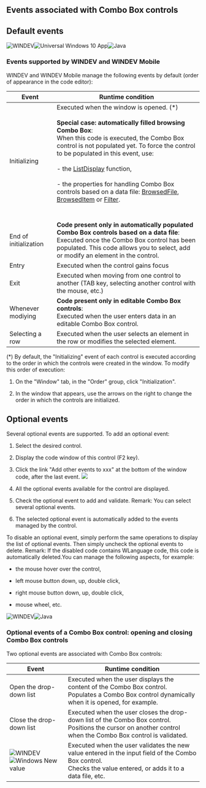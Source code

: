 


## Events associated with Combo Box controls
			



<a name="NOTE1"></a>
<a name="NOTE1_1"></a>


## Default events
<a name="default_events_ELTTEXTE000246"></a>
![WINDEV](https://doc.pcsoft.fr/ext/images/us/WD.png)![Universal Windows 10 App](https://doc.pcsoft.fr/ext/images/us/UNIVERSALAPP.png)![Java](https://doc.pcsoft.fr/ext/images/us/JAVA.png) 

### Events supported by WINDEV and WINDEV Mobile
<a name="events_supported_windev_and_windev_mobile_ELTPARAGRAPHE000013"></a>

WINDEV and WINDEV Mobile manage the following events by default (order of appearance in the code editor):


| Event | Runtime condition |
| --- | --- |
| Initializing | Executed when the window is opened. (\*)<br><br>**Special case:  automatically filled browsing Combo Box**:<br>When this code is executed, the Combo Box control is not populated yet. To force the control to be populated in this event, use:<br><br>- the [ListDisplay](../WDLang1/3049005.md) function,<br><br>- the properties for handling Combo Box controls based on a data file: [BrowsedFile](../Proprietes/2510040.md), [BrowsedItem](../Proprietes/2510111.md) or [Filter](../Proprietes/2510042.md).<br><br><br> |
| End of initialization | **Code present only in automatically populated Combo Box controls based on a data file**: <br>Executed once the Combo Box control has been populated. This code allows you to select, add or modify an element in the control. |
| Entry | Executed when the control gains focus |
| Exit | Executed when moving from one control to another (TAB key, selecting another control with the mouse, etc.) |
| Whenever modiying | **Code present only in editable Combo Box controls**: <br>Executed when the user enters data in an editable Combo Box control. |
| Selecting a row | Executed when the user selects an element in the row or modifies the selected element. |


(\*) By default, the "Initializing" event of each control is executed according to the order in which the controls were created in the window. To modify this order of execution: 

1. On the "Window" tab, in the "Order" group, click "Initialization". 

2. In the window that appears, use the arrows on the right to change the order in which the controls are initialized.




<a name="NOTE2"></a>
<a name="NOTE2_1"></a>


## Optional events
<a name="optional_events_ELTTEXTE000276"></a>
Several optional events are supported.
To add an optional event:

1. Select the desired control.

2. Display the code window of this control (F2 key).

3. Click the link "Add other events to xxx" at the bottom of the window code, after the last event.  ![](https://doc.pcsoft.fr/en-US/images/image.awp?langid=3&name=Traitements_optionnels_WD_OK%20-%20HC%20N%B0001.gif)


4. All the optional events available for the control are displayed. 

5. Check the optional event to add and validate. 
	Remark: You can select several optional events. 

6. The selected optional event is automatically added to the events managed by the control.




To disable an optional event, simply perform the same operations to display the list of optional events. Then simply uncheck the optional events to delete. 
Remark: If the disabled code contains WLanguage code, this code is automatically deleted.You can manage the following aspects, for example:

- the mouse hover over the control,

- left mouse button down, up, double click,

- right mouse button down, up, double click, 

- mouse wheel, etc.



<a name="NOTE2_2"></a>
![WINDEV](https://doc.pcsoft.fr/ext/images/us/WD.png)![Java](https://doc.pcsoft.fr/ext/images/us/JAVA.png) 

### Optional events of a Combo Box control: opening and closing Combo Box controls
<a name="optional_events_combo_box_control_opening_and_closing_combo_box_controls_ELTPARAGRAPHE000170"></a>

Two optional events are associated with Combo Box controls:

| Event | Runtime condition |
| --- | --- |
| Open the drop-down list | Executed when the user displays the content of the Combo Box control.<br>Populates a Combo Box control dynamically when it is opened, for example. |
| Close the drop-down list | Executed when the user closes the drop-down list of the Combo Box control.<br>Positions the cursor on another control when the Combo Box control is validated. |
| ![WINDEV](https://doc.pcsoft.fr/ext/images/us/WD.png)![Windows](https://doc.pcsoft.fr/ext/images/us/WINDOWS.png) New value | Executed when the user validates the new value entered in the input field of the Combo Box control. <br>Checks the value entered, or adds it to a data file, etc. |




